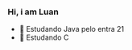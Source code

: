 ### Hi, i am Luan

- 🔭 Estudando Java pelo entra 21
- 🌱 Estudando C

<div>
   <a href="https://github.com/luanfigueredodesousa"> 
   <img height="180em" src="https://github-readme-stats.vercel.app/api?username=luanfigueredodesousa&show_icons=true&theme=dark&include_all_commits=true&count_private=true"/> 
   <img height="180em" src="https://github-readme-stats.vercel.app/api/top-langs/?username=luanfigueredodesousa&layout=compact&langs_count=7&theme=dark"/> 
 </div>

